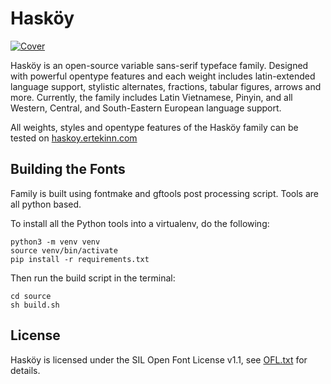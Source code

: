# Hasköy

[![Cover](cover.png)](https://haskoy.ertekinn.com/)

Hasköy is an open-source variable sans-serif typeface family. Designed with powerful opentype features and each weight includes latin-extended language support, stylistic alternates, fractions, tabular figures, arrows and more. Currently, the family includes Latin Vietnamese, Pinyin, and all Western, Central, and South-Eastern European language support.

All weights, styles and opentype features of the Hasköy family can be tested on [haskoy.ertekinn.com](https://haskoy.ertekinn.com/)


## Building the Fonts

Family is built using fontmake and gftools post processing script. Tools are all python based.

To install all the Python tools into a virtualenv, do the following:

```
python3 -m venv venv
source venv/bin/activate
pip install -r requirements.txt
```

Then run the build script in the terminal:

```
cd source
sh build.sh
```

## License

Hasköy is licensed under the SIL Open Font License v1.1, see [OFL.txt](OFL.txt) for details.
